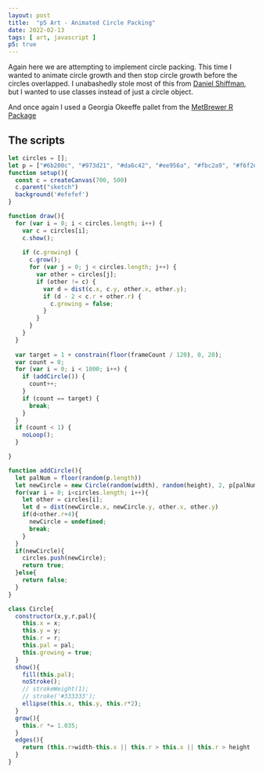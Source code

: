 ```yaml
---
layout: post
title:  "p5 Art - Animated Circle Packing"
date: 2022-02-13
tags: [ art, javascript ]
p5: true
---
```


Again here we are attempting to implement circle packing.  This time I wanted to animate circle growth and then stop circle growth before the circles overlapped.  I unabashedly stole most of this from [Daniel Shiffman](https://editor.p5js.org/cah689/sketches/B1kCFI36b), but I wanted to use classes instead of just a circle object.  

And once again I used a Georgia Okeeffe pallet from the [MetBrewer R Package](https://github.com/BlakeRMills/MetBrewer)

<figure id="sketch"></figure>

<script>
let circles = [];
let p = ["#6b200c", "#973d21", "#da6c42", "#ee956a", "#fbc2a9", "#f6f2ee", "#bad6f9", "#7db0ea", "#447fdd", "#225bb2", "#133e7e"];
function setup(){
  const c = createCanvas(700, 500)
  c.parent("sketch")
  background('#efefef')
}

function draw(){
  for (var i = 0; i < circles.length; i++) {
    var c = circles[i];
    c.show();
  
    if (c.growing) {
      c.grow();
      for (var j = 0; j < circles.length; j++) {
        var other = circles[j];
        if (other != c) {
          var d = dist(c.x, c.y, other.x, other.y);
          if (d - 2 < c.r + other.r) {
            c.growing = false;
          }
        }
      }
    }
  }
  
  var target = 1 + constrain(floor(frameCount / 120), 0, 20);
  var count = 0;
  for (var i = 0; i < 1000; i++) {
    if (addCircle()) {
      count++;
    }
    if (count == target) {
      break;
    }
  }
  if (count < 1) {
    noLoop();
  }

}

function addCircle(){
  let palNum = floor(random(p.length))
  let newCircle = new Circle(random(width), random(height), 2, p[palNum]);
  for(var i = 0; i<circles.length; i++){
    let other = circles[i];
    let d = dist(newCircle.x, newCircle.y, other.x, other.y)
    if(d<other.r+4){
      newCircle = undefined;
      break;
    }
  }
  if(newCircle){
    circles.push(newCircle);
    return true;
  }else{
    return false;
  }
}

class Circle{
  constructor(x,y,r,pal){
    this.x = x;
    this.y = y;
    this.r = r;
    this.pal = pal;
    this.growing = true;
  }
  show(){
    fill(this.pal);
    noStroke();
    // strokeWeight(1);
    // stroke('#333333');
    ellipse(this.x, this.y, this.r*2);
  }
  grow(){
    this.r *= 1.035;
  }
  edges(){
    return (this.r>width-this.x || this.r > this.x || this.r > height - this.y || this.r > this.y)
  }
}
</script>

## The scripts
```js
let circles = [];
let p = ["#6b200c", "#973d21", "#da6c42", "#ee956a", "#fbc2a9", "#f6f2ee", "#bad6f9", "#7db0ea", "#447fdd", "#225bb2", "#133e7e"];
function setup(){
  const c = createCanvas(700, 500)
  c.parent("sketch")
  background('#efefef')
}

function draw(){
  for (var i = 0; i < circles.length; i++) {
    var c = circles[i];
    c.show();
  
    if (c.growing) {
      c.grow();
      for (var j = 0; j < circles.length; j++) {
        var other = circles[j];
        if (other != c) {
          var d = dist(c.x, c.y, other.x, other.y);
          if (d - 2 < c.r + other.r) {
            c.growing = false;
          }
        }
      }
    }
  }
  
  var target = 1 + constrain(floor(frameCount / 120), 0, 20);
  var count = 0;
  for (var i = 0; i < 1000; i++) {
    if (addCircle()) {
      count++;
    }
    if (count == target) {
      break;
    }
  }
  if (count < 1) {
    noLoop();
  }

}

function addCircle(){
  let palNum = floor(random(p.length))
  let newCircle = new Circle(random(width), random(height), 2, p[palNum]);
  for(var i = 0; i<circles.length; i++){
    let other = circles[i];
    let d = dist(newCircle.x, newCircle.y, other.x, other.y)
    if(d<other.r+4){
      newCircle = undefined;
      break;
    }
  }
  if(newCircle){
    circles.push(newCircle);
    return true;
  }else{
    return false;
  }
}

class Circle{
  constructor(x,y,r,pal){
    this.x = x;
    this.y = y;
    this.r = r;
    this.pal = pal;
    this.growing = true;
  }
  show(){
    fill(this.pal);
    noStroke();
    // strokeWeight(1);
    // stroke('#333333');
    ellipse(this.x, this.y, this.r*2);
  }
  grow(){
    this.r *= 1.035;
  }
  edges(){
    return (this.r>width-this.x || this.r > this.x || this.r > height - this.y || this.r > this.y)
  }
}
```
